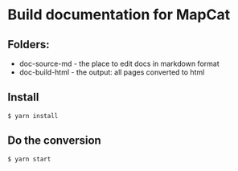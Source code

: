 # Build documentation for MapCat

## Folders:

* doc-source-md - the place to edit docs in markdown format
* doc-build-html - the output: all pages converted to html

## Install

```shell
$ yarn install
```

## Do the conversion

```shell
$ yarn start
```




